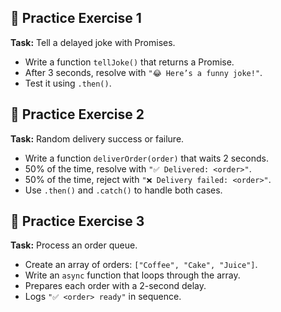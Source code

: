 ## 🎯 Practice Exercise 1
**Task:** Tell a delayed joke with Promises. 
 
- Write a function `tellJoke()` that returns a Promise.  
- After 3 seconds, resolve with `"😂 Here’s a funny joke!"`.  
- Test it using `.then()`.  

## 🎯 Practice Exercise 2
**Task:** Random delivery success or failure.  
- Write a function `deliverOrder(order)` that waits 2 seconds.  
- 50% of the time, resolve with `"✅ Delivered: <order>"`.  
- 50% of the time, reject with `"❌ Delivery failed: <order>"`.  
- Use `.then()` and `.catch()` to handle both cases.

## 🎯 Practice Exercise 3 
**Task:** Process an order queue.  
- Create an array of orders: `["Coffee", "Cake", "Juice"]`.  
- Write an `async` function that loops through the array.  
- Prepares each order with a 2-second delay.  
- Logs `"✅ <order> ready"` in sequence. 